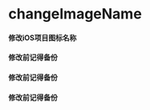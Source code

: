 # changeImageName
#### 修改iOS项目图标名称

#### <b color="red">修改前记得备份</b>
#### <b color="red">修改前记得备份</b>
#### <b color="red">修改前记得备份</b>
